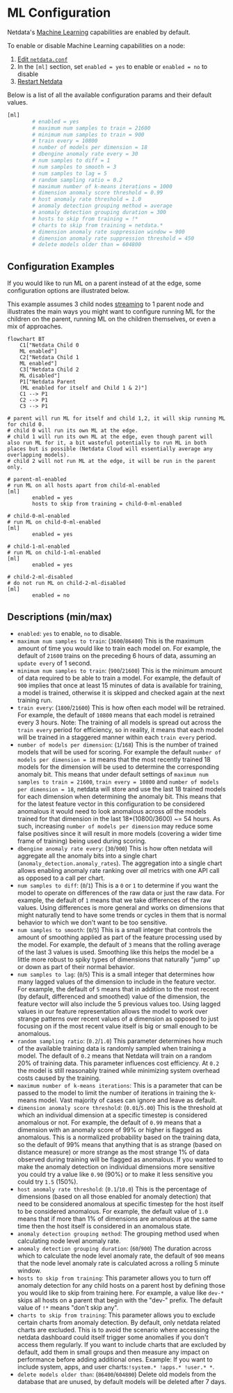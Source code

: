 # ML Configuration

Netdata's [Machine Learning](/src/ml/README.md) capabilities are enabled by default.

To enable or disable Machine Learning capabilities on a node:

1. [Edit `netdata.conf`](/docs/netdata-agent/configuration/README.md#edit-netdataconf)
2. In the `[ml]` section, set `enabled = yes` to enable or `enabled = no` to disable
3. [Restart Netdata](/docs/netdata-agent/start-stop-restart.md)

Below is a list of all the available configuration params and their default values.

```bash
[ml]
        # enabled = yes
        # maximum num samples to train = 21600
        # minimum num samples to train = 900
        # train every = 10800
        # number of models per dimension = 18
        # dbengine anomaly rate every = 30
        # num samples to diff = 1
        # num samples to smooth = 3
        # num samples to lag = 5
        # random sampling ratio = 0.2
        # maximum number of k-means iterations = 1000
        # dimension anomaly score threshold = 0.99
        # host anomaly rate threshold = 1.0
        # anomaly detection grouping method = average
        # anomaly detection grouping duration = 300
        # hosts to skip from training = !*
        # charts to skip from training = netdata.*
        # dimension anomaly rate suppression window = 900
        # dimension anomaly rate suppression threshold = 450
        # delete models older than = 604800
```

## Configuration Examples

If you would like to run ML on a parent instead of at the edge, some configuration options are illustrated below.

This example assumes 3 child nodes [streaming](/docs/observability-centralization-points/metrics-centralization-points/README.md) to 1 parent node and illustrates the main ways you might want to configure running ML for the children on the parent, running ML on the children themselves, or even a mix of approaches.

```mermaid
flowchart BT
    C1["Netdata Child 0
    ML enabled"]
    C2["Netdata Child 1
    ML enabled"]
    C3["Netdata Child 2
    ML disabled"]
    P1["Netdata Parent
    (ML enabled for itself and Child 1 & 2)"]
    C1 --> P1
    C2 --> P1
    C3 --> P1
```

```text
# parent will run ML for itself and child 1,2, it will skip running ML for child 0.
# child 0 will run its own ML at the edge.
# child 1 will run its own ML at the edge, even though parent will also run ML for it, a bit wasteful potentially to run ML in both places but is possible (Netdata Cloud will essentially average any overlapping models).
# child 2 will not run ML at the edge, it will be run in the parent only.

# parent-ml-enabled
# run ML on all hosts apart from child-ml-enabled
[ml]
        enabled = yes
        hosts to skip from training = child-0-ml-enabled

# child-0-ml-enabled
# run ML on child-0-ml-enabled
[ml]
        enabled = yes

# child-1-ml-enabled
# run ML on child-1-ml-enabled
[ml]
        enabled = yes

# child-2-ml-disabled
# do not run ML on child-2-ml-disabled
[ml]
        enabled = no
```

## Descriptions (min/max)

- `enabled`: `yes` to enable, `no` to disable.
- `maximum num samples to train`: (`3600`/`86400`) This is the maximum amount of time you would like to train each model on. For example, the default of `21600` trains on the preceding 6 hours of data, assuming an `update every` of 1 second.
- `minimum num samples to train`: (`900`/`21600`) This is the minimum amount of data required to be able to train a model. For example, the default of `900` implies that once at least 15 minutes of data is available for training, a model is trained, otherwise it is skipped and checked again at the next training run.
- `train every`: (`1800`/`21600`) This is how often each model will be retrained. For example, the default of `10800` means that each model is retrained every 3 hours. Note: The training of all models is spread out across the `train every` period for efficiency, so in reality, it means that each model will be trained in a staggered manner within each `train every` period.
- `number of models per dimension`: (`1`/`168`) This is the number of trained models that will be used for scoring. For example the default `number of models per dimension = 18` means that the most recently trained 18 models for the dimension will be used to determine the corresponding anomaly bit. This means that under default settings of `maximum num samples to train = 21600`, `train every = 10800` and `number of models per dimension = 18`, netdata will store and use the last 18 trained models for each dimension when determining the anomaly bit. This means that for the latest feature vector in this configuration to be considered anomalous it would need to look anomalous across _all_ the models trained for that dimension in the last 18*(10800/3600) ~= 54 hours. As such, increasing `number of models per dimension` may reduce some false positives since it will result in more models (covering a wider time frame of training) being used during scoring.
- `dbengine anomaly rate every`: (`30`/`900`) This is how often netdata will aggregate all the anomaly bits into a single chart (`anomaly_detection.anomaly_rates`). The aggregation into a single chart allows enabling anomaly rate ranking over _all_ metrics with one API call as opposed to a call per chart.
- `num samples to diff`: (`0`/`1`) This is a `0` or `1` to determine if you want the model to operate on differences of the raw data or just the raw data. For example, the default of `1` means that we take differences of the raw values. Using differences is more general and works on dimensions that might naturally tend to have some trends or cycles in them that is normal behavior to which we don't want to be too sensitive.
- `num samples to smooth`: (`0`/`5`) This is a small integer that controls the amount of smoothing applied as part of the feature processing used by the model. For example, the default of `3` means that the rolling average of the last 3 values is used. Smoothing like this helps the model be a little more robust to spiky types of dimensions that naturally "jump" up or down as part of their normal behavior.
- `num samples to lag`: (`0`/`5`) This is a small integer that determines how many lagged values of the dimension to include in the feature vector. For example, the default of `5` means that in addition to the most recent (by default, differenced and smoothed) value of the dimension, the feature vector will also include the 5 previous values too. Using lagged values in our feature representation allows the model to work over strange patterns over recent values of a dimension as opposed to just focusing on if the most recent value itself is big or small enough to be anomalous.
- `random sampling ratio`: (`0.2`/`1.0`) This parameter determines how much of the available training data is randomly sampled when training a model. The default of `0.2` means that Netdata will train on a random 20% of training data. This parameter influences cost efficiency. At `0.2` the model is still reasonably trained while minimizing system overhead costs caused by the training.
- `maximum number of k-means iterations`: This is a parameter that can be passed to the model to limit the number of iterations in training the k-means model. Vast majority of cases can ignore and leave as default.
- `dimension anomaly score threshold`: (`0.01`/`5.00`) This is the threshold at which an individual dimension at a specific timestep is considered anomalous or not. For example, the default of `0.99` means that a dimension with an anomaly score of 99% or higher is flagged as anomalous. This is a normalized probability based on the training data, so the default of 99% means that anything that is as strange (based on distance measure) or more strange as the most strange 1% of data observed during training will be flagged as anomalous. If you wanted to make the anomaly detection on individual dimensions more sensitive you could try a value like `0.90` (90%) or to make it less sensitive you could try `1.5` (150%).
- `host anomaly rate threshold`: (`0.1`/`10.0`) This is the percentage of dimensions (based on all those enabled for anomaly detection) that need to be considered anomalous at specific timestep for the host itself to be considered anomalous. For example, the default value of `1.0` means that if more than 1% of dimensions are anomalous at the same time then the host itself is considered in an anomalous state.
- `anomaly detection grouping method`: The grouping method used when calculating node level anomaly rate.
- `anomaly detection grouping duration`: (`60`/`900`) The duration across which to calculate the node level anomaly rate, the default of `900` means that the node level anomaly rate is calculated across a rolling 5 minute window.
- `hosts to skip from training`: This parameter allows you to turn off anomaly detection for any child hosts on a parent host by defining those you would like to skip from training here. For example, a value like `dev-*` skips all hosts on a parent that begin with the "dev-" prefix. The default value of `!*` means "don't skip any".
- `charts to skip from training`: This parameter allows you to exclude certain charts from anomaly detection. By default, only netdata related charts are excluded. This is to avoid the scenario where accessing the netdata dashboard could itself trigger some anomalies if you don't access them regularly. If you want to include charts that are excluded by default, add them in small groups and then measure any impact on performance before adding additional ones. Example: If you want to include system, apps, and user charts:`!system.* !apps.* !user.* *`.
- `delete models older than`: (`86400`/`604800`) Delete old models from the database that are unused, by default models will be deleted after 7 days.
